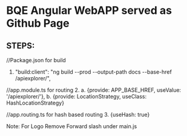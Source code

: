 # BQE Angular WebAPP served as Github Page

## STEPS:


//Package.json for build
1.  "build:client": "ng build --prod --output-path docs --base-href /apiexplorer/",

//app.module.ts for routing
2.  a. {provide: APP_BASE_HREF, useValue: '/apiexplorer/'},
     b. {provide: LocationStrategy, useClass: HashLocationStrategy}

//app.routing.ts for hash based routing
3.  {useHash: true}

Note: For Logo
Remove Forward slash under main.js

